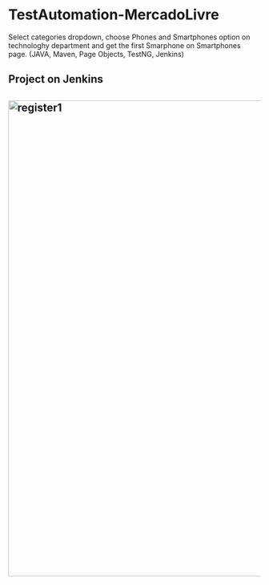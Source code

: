 # TestAutomation-MercadoLivre
Select categories dropdown, choose Phones and Smartphones option on technologhy department and get the first Smarphone on Smartphones page. (JAVA, Maven, Page Objects, TestNG, Jenkins)

<h2>Project on Jenkins<h2>
  
<img width="949" alt="register1" src="https://user-images.githubusercontent.com/53864826/94498821-8076e400-01d1-11eb-8659-7955b65f72f9.png">
